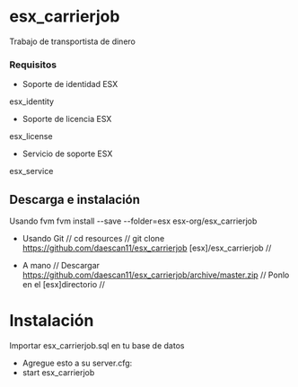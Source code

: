 # esx_carrierjob
Trabajo de transportista de dinero

### Requisitos
- Soporte de identidad ESX

esx_identity
- Soporte de licencia ESX

esx_license
- Servicio de soporte ESX

esx_service

## Descarga e instalación
Usando fvm
fvm install --save --folder=esx esx-org/esx_carrierjob

- Usando Git 
// cd resources //
git clone https://github.com/daescan11/esx_carrierjob [esx]/esx_carrierjob //


- A mano 
// Descargar https://github.com/daescan11/esx_carrierjob/archive/master.zip //
Ponlo en el [esx]directorio //

# Instalación
Importar esx_carrierjob.sql en tu base de datos
- Agregue esto a su server.cfg:
- start esx_carrierjob
